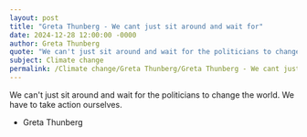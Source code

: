 ```yaml
---
layout: post
title: "Greta Thunberg - We cant just sit around and wait for"
date: 2024-12-28 12:00:00 -0000
author: Greta Thunberg
quote: "We can't just sit around and wait for the politicians to change the world. We have to take action ourselves."
subject: Climate change
permalink: /Climate change/Greta Thunberg/Greta Thunberg - We cant just sit around and wait for
---
```


We can't just sit around and wait for the politicians to change the world. We have to take action ourselves.

- Greta Thunberg
